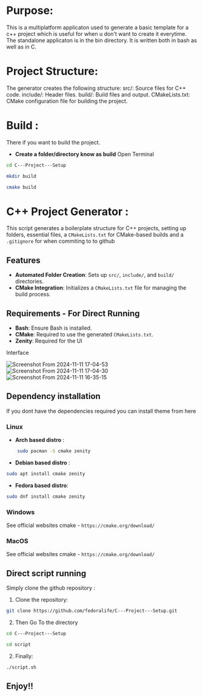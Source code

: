 # Purpose: 
This is a multiplatform applicaton used to generate a basic template for a c++ project which is useful for when u don't want to create it everytime.
The standalone applicaton is in the bin directory.
It is written both in bash as well as in C. 

# Project Structure: 
The generator creates the following structure:
    src/: Source files for C++ code.
    include/: Header files.
    build/: Build files and output.
    CMakeLists.txt: CMake configuration file for building the project.

# Build :
There if you want to build the project.
- **Create a folder/directory know as build**
Open Terminal
```sh
cd C---Project---Setup
```
```sh
mkdir build
```
```sh 
cmake build
```

# C++ Project Generator : 

This script generates a boilerplate structure for C++ projects, setting up folders, essential files, a `CMakeLists.txt` for CMake-based builds and a `.gitignore` for when commiting to to github

## Features
- **Automated Folder Creation**: Sets up `src/`, `include/`, and `build/` directories.
- **CMake Integration**: Initializes a `CMakeLists.txt` file for managing the build process.

## Requirements - For Direct Running
- **Bash**: Ensure Bash is installed.
- **CMake**: Required to use the generated `CMakeLists.txt`.
- **Zenity**: Required for the UI

Interface

![Screenshot From 2024-11-11 17-04-53](https://github.com/user-attachments/assets/71cf47f9-1ad3-4fd2-be31-49a9b4b99310)
![Screenshot From 2024-11-11 17-04-30](https://github.com/user-attachments/assets/4de70fd9-47db-45d7-9e9e-827496b0d19e)
![Screenshot From 2024-11-11 16-35-15](https://github.com/user-attachments/assets/05b72607-23c9-46e8-8c8e-01e75879ddb3)


## Dependency installation

If you dont have the dependencies required you can install theme from here
### Linux
- **Arch based distro** :
```sh
    sudo pacman -S cmake zenity
```
- **Debian based distro** :
 ```sh
sudo apt install cmake zenity
```
- **Fedora based distro**:
```sh
sudo dnf install cmake zenity
```
### Windows
See official websites
cmake - `https://cmake.org/download/`

### MacOS
See official websites
cmake - `https://cmake.org/download/`

## Direct script running 

Simply clone the github repository : 
1. Clone the repository:
```sh
git clone https://github.com/fedoralife/C---Project---Setup.git
```
2. Then Go To the directory
```sh
cd C---Project---Setup
```
```sh
cd script
```
2. Finally:
```sh
./script.sh
```


## Enjoy!!


